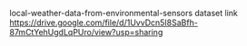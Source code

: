 local-weather-data-from-environmental-sensors dataset link
https://drive.google.com/file/d/1UvvDcn5I8SaBfh-87mCtYehUgdLqPUro/view?usp=sharing
